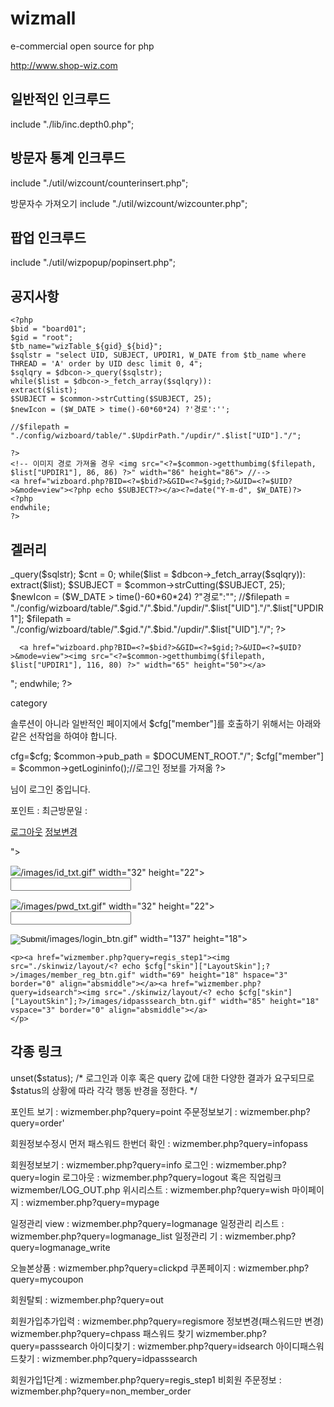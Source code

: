 # wizmall


e-commercial open source for php




http://www.shop-wiz.com



## 일반적인 인크루드
include "./lib/inc.depth0.php";

## 방문자 통계 인크루드
include "./util/wizcount/counterinsert.php";

방문자수 가져오기
include "./util/wizcount/wizcounter.php";

## 팝업 인크루드
include "./util/wizpopup/popinsert.php";


## 공지사항
```
<?php
$bid = "board01";
$gid = "root";
$tb_name="wizTable_${gid}_${bid}";
$sqlstr = "select UID, SUBJECT, UPDIR1, W_DATE from $tb_name where THREAD = 'A' order by UID desc limit 0, 4";
$sqlqry = $dbcon->_query($sqlstr);
while($list = $dbcon->_fetch_array($sqlqry)):
extract($list);
$SUBJECT = $common->strCutting($SUBJECT, 25);
$newIcon = ($W_DATE > time()-60*60*24) ?'경로':'';

//$filepath = "./config/wizboard/table/".$UpdirPath."/updir/".$list["UID"]."/";

?>
<!-- 이미지 경로 가져올 경우 <img src="<?=$common->getthumbimg($filepath, $list["UPDIR1"], 86, 86) ?>" width="86" height="86"> //-->
<a href="wizboard.php?BID=<?=$bid?>&GID=<?=$gid;?>&UID=<?=$UID?>&mode=view"><?php echo $SUBJECT?></a><?=date("Y-m-d", $W_DATE)?>
<?php
endwhile;
?>
```


## 겔러리
<?php
$bid = "board04";
$gid = "root";
$tb_name="wizTable_${gid}_${bid}";
$sqlstr = "select UID, SUBJECT, UPDIR1, W_DATE from $tb_name where THREAD = 'A' order by UID desc limit 0, 6";
$sqlqry = $dbcon->_query($sqlstr);
$cnt = 0;
while($list = $dbcon->_fetch_array($sqlqry)):
extract($list);
$SUBJECT = $common->strCutting($SUBJECT, 25);
$newIcon = ($W_DATE > time()-60*60*24) ?"경로":"";

//$filepath = "./config/wizboard/table/".$gid."/".$bid."/updir/".$list["UID"]."/".$list["UPDIR1"];
$filepath = "./config/wizboard/table/".$gid."/".$bid."/updir/".$list["UID"]."/";
?>    
      <a href="wizboard.php?BID=<?=$bid?>&GID=<?=$gid;?>&UID=<?=$UID?>&mode=view"><img src="<?=$common->getthumbimg($filepath, $list["UPDIR1"], 116, 80) ?>" width="65" height="50"></a>
<?php
$cnt++;
if(!($cnt % 3)) echo "</div><div class='thumnail'>";
endwhile;
?>




category

솔루션이 아니라 일반적인 페이지에서 $cfg["member"]를 호출하기 위해서는 아래와 같은 선작업을 하여야 합니다.



<?php
include_once $DOCUMENT_ROOT."/lib/class.common.php";
$common = new common();
$common->cfg=$cfg;
$common->pub_path = $DOCUMENT_ROOT."/";
$cfg["member"] = $common->getLogininfo();//로그인 정보를 가져옮
?>


<?php
if ($cfg["member"]) : //로그인상태이면
//$cfg["member"]["mid"]
//$cfg["member"]["mpasswd"]
//$cfg["member"]["mname"]
//$cfg["member"]["mgrade"]
//$cfg["member"]["mgrantsta"]
//$cfg["member"]["mlogindate"]
//$cfg["member"]["mpoint"]
//$cfg["member"]["mpointlogindate"]
//$cfg["member"]["adult"]
//$cfg["member"]["gender"]
?>
   <p> <?=$cfg["member"]["mname"]?>
    님이 로그인 중입니다.    </p>
  <p>포인트 :
    <?=number_format($cfg["member"]["mpoint"])?>
    최근방문일 :
    <? if($cfg["member"]["mlogindate"]) echo date("Y.m.d", $cfg["member"]["mlogindate"]); else echo 0; ?>
  </p>
  <a href="wizmember.php?query=logout">로그아웃</a> <a href="wizmember.php?query=info">정보변경</a>
<?php
else : // 로그인안된상태이면
?>
<script>

function LoginCheckForm(f){
    if(f.wizmemberID.value == ''){
        alert('ID를 입력해주세요');
        f.wizmemberID.focus();
        return false;
    } else if(f.wizmemberPWD.value == ''){
        alert('패스워드를 입력하세요');
        f.wizmemberPWD.focus();
        return false;
    } else{//ajax 처리
        var userid = f.wizmemberID.value;
        var userpwd = f.wizmemberPWD.value;
        if(f.saveflag != undefined) var saveflag = f.saveflag.value;
        $.post("../lib/ajax.member.php", {smode:"login_check",wizmemberID:userid,wizmemberPWD:userpwd,saveflag:saveflag}, function (data){
            eval("var obj = "+data);
            if(obj["result"] == "1"){
                alert(obj["msg"]);
            }else location.reload();
        });
        return false;
    }
}
</script>
  <form action='./wizmember/LOG_CHECK.php' method="post" name=LoginCheck onsubmit='return LoginCheckForm(this);'>
      <input type="hidden" name="action" value="login_check">
      <input type="hidden" name="log_from" value="<?php echo $_SERVER["REQUEST_URI"];?>">
      <p>
      <img src="./skinwiz/layout/<? echo $cfg["skin"]["LayoutSkin"];?>/images/id_txt.gif" width="32" height="22">
      <input name="wizmemberID" type="text" id="wizmemberID" size="21" tabindex="1">
</p><p>
      <img src="./skinwiz/layout/<? echo $cfg["skin"]["LayoutSkin"];?>/images/pwd_txt.gif" width="32" height="22">
      <input name="wizmemberPWD" type="password" id="wizmemberPWD" size="21" tabindex="2"  autocomplete="off">
      </p>
      <input type="image" src="./skinwiz/layout/<? echo $cfg["skin"]["LayoutSkin"];?>/images/login_btn.gif" width="137" height="18">
  
    <p><a href="wizmember.php?query=regis_step1"><img src="./skinwiz/layout/<? echo $cfg["skin"]["LayoutSkin"];?>/images/member_reg_btn.gif" width="69" height="18" hspace="3" border="0" align="absmiddle"></a><a href="wizmember.php?query=idsearch"><img src="./skinwiz/layout/<? echo $cfg["skin"]["LayoutSkin"];?>/images/idpasssearch_btn.gif" width="85" height="18" vspace="3" border="0" align="absmiddle"></a>
    </p>
  </form>
<?php endif; ?>
  
  
## 각종 링크
unset($status); /* 로그인과 이후 혹은 query 값에 대한 다양한 결과가 요구되므로 $status의 상황에 따라 각각 행동 반경을 정한다. */

포인트 보기 : wizmember.php?query=point
주문정보보기 : wizmember.php?query=order'

회원정보수정시 먼저 패스워드 한번더 확인 : wizmember.php?query=infopass

회원정보보기 : wizmember.php?query=info
로그인 : wizmember.php?query=login
로그아웃  : wizmember.php?query=logout
혹은 직업링크 wizmember/LOG_OUT.php
위시리스트 : wizmember.php?query=wish
마이페이지 : wizmember.php?query=mypage

일정관리 view  : wizmember.php?query=logmanage
일정관리 리스트  : wizmember.php?query=logmanage_list
일정관리 기  : wizmember.php?query=logmanage_write

오늘본상품 : wizmember.php?query=clickpd
쿠폰페이지 : wizmember.php?query=mycoupon

회원탈퇴 : wizmember.php?query=out

회원가입추가입력 : wizmember.php?query=regismore
정보변경(패스워드만 변경) wizmember.php?query=chpass
패스워드 찾기 wizmember.php?query=passsearch
아이디찾기 : wizmember.php?query=idsearch
아이디패스워드찾기 : wizmember.php?query=idpasssearch

회원가입1단계 : wizmember.php?query=regis_step1
비회원 주문정보 : wizmember.php?query=non_member_order


